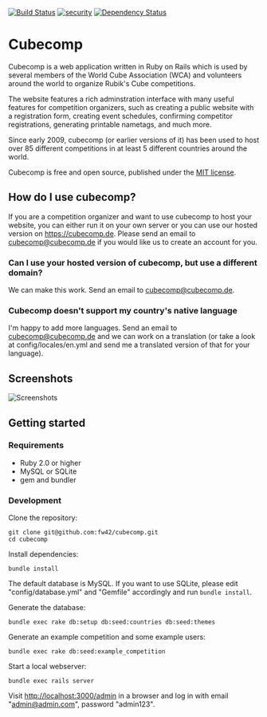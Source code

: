 [![Build Status](https://travis-ci.org/fw42/cubecomp.svg?branch=master)](https://travis-ci.org/fw42/cubecomp)
[![security](https://hakiri.io/github/fw42/cubecomp/master.svg)](https://hakiri.io/github/fw42/cubecomp/master)
[![Dependency Status](https://gemnasium.com/fw42/cubecomp.svg)](https://gemnasium.com/fw42/cubecomp)

# Cubecomp

Cubecomp is a web application written in Ruby on Rails which is used by
several members of the World Cube Association (WCA) and volunteers around
the world to organize Rubik's Cube competitions.

The website features a rich adminstration interface with many useful features
for competition organizers, such as creating a public website with a registration
form, creating event schedules, confirming competitor registrations, generating
printable nametags, and much more.

Since early 2009, cubecomp (or earlier versions of it) has been used to host
over 85 different competitions in at least 5 different countries around the
world.

Cubecomp is free and open source, published under the
[MIT license](https://en.wikipedia.org/wiki/MIT_License).

## How do I use cubecomp?

If you are a competition organizer and want to use cubecomp to host your website,
you can either run it on your own server or you can use our hosted version on
https://cubecomp.de. Please send an email to cubecomp@cubecomp.de if you would
like us to create an account for you.

### Can I use your hosted version of cubecomp, but use a different domain?

We can make this work. Send an email to cubecomp@cubecomp.de.

### Cubecomp doesn't support my country's native language

I'm happy to add more languages. Send an email to cubecomp@cubecomp.de
and we can work on a translation (or take a look at config/locales/en.yml
and send me a translated version of that for your language).

## Screenshots

![Screenshots](https://cloud.githubusercontent.com/assets/2072686/7221699/d0707a2c-e6c3-11e4-97f3-ed1ee295a399.gif)

## Getting started

### Requirements

* Ruby 2.0 or higher
* MySQL or SQLite
* gem and bundler

### Development

Clone the repository:
```
git clone git@github.com:fw42/cubecomp.git
cd cubecomp
```

Install dependencies:
```
bundle install
```

The default database is MySQL. If you want to use SQLite, please edit
"config/database.yml" and "Gemfile" accordingly and run `bundle install`.

Generate the database:
```
bundle exec rake db:setup db:seed:countries db:seed:themes
```

Generate an example competition and some example users:
```
bundle exec rake db:seed:example_competition
```

Start a local webserver:
```
bundle exec rails server
```

Visit [http://localhost:3000/admin](http://localhost:3000/admin) in a browser and log in with
email "admin@admin.com", password "admin123".
